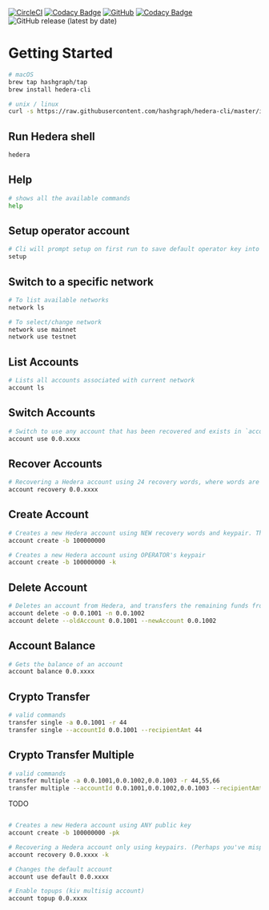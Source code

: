 [![CircleCI](https://circleci.com/gh/hashgraph/hedera-cli/tree/master.svg?style=shield)](https://circleci.com/gh/hashgraph/hedera-cli/tree/master) [![Codacy Badge](https://api.codacy.com/project/badge/Coverage/66c53b09f508477884f807f35ea755cc)](https://www.codacy.com/manual/HederaHashgraph/hedera-cli?utm_source=github.com&utm_medium=referral&utm_content=hashgraph/hedera-cli&utm_campaign=Badge_Coverage) [![GitHub](https://img.shields.io/github/license/hashgraph/hedera-mirror-node)](LICENSE) [![Codacy Badge](https://api.codacy.com/project/badge/Grade/66c53b09f508477884f807f35ea755cc)](https://www.codacy.com/manual/HederaHashgraph/hedera-cli?utm_source=github.com&amp;utm_medium=referral&amp;utm_content=hashgraph/hedera-cli&amp;utm_campaign=Badge_Grade) ![GitHub release (latest by date)](https://img.shields.io/github/v/release/hashgraph/hedera-cli)

# Getting Started

```bash
# macOS
brew tap hashgraph/tap
brew install hedera-cli

# unix / linux
curl -s https://raw.githubusercontent.com/hashgraph/hedera-cli/master/install.sh | bash
```

## Run Hedera shell

```bash
hedera
```

## Help
```bash
# shows all the available commands
help
```

## Setup operator account
```bash
# Cli will prompt setup on first run to save default operator key into ~/.hedera
setup
```

## Switch to a specific network
```bash
# To list available networks
network ls

# To select/change network
network use mainnet
network use testnet
```
## List Accounts
```bash
# Lists all accounts associated with current network
account ls
```

## Switch Accounts
```bash
# Switch to use any account that has been recovered and exists in `account ls`
account use 0.0.xxxx
```

## Recover Accounts
```bash
# Recovering a Hedera account using 24 recovery words, where words are separated by spaces. This is default.
account recovery 0.0.xxxx
```

## Create Account
```bash
# Creates a new Hedera account using NEW recovery words and keypair. This is default.
account create -b 100000000

# Creates a new Hedera account using OPERATOR's keypair 
account create -b 100000000 -k
```

## Delete Account
```bash
# Deletes an account from Hedera, and transfers the remaining funds from the deleted account to the new account
account delete -o 0.0.1001 -n 0.0.1002
account delete --oldAccount 0.0.1001 --newAccount 0.0.1002
```
## Account Balance
```bash
# Gets the balance of an account
account balance 0.0.xxxx
```
## Crypto Transfer
```bash
# valid commands
transfer single -a 0.0.1001 -r 44 
transfer single --accountId 0.0.1001 --recipientAmt 44
```

## Crypto Transfer Multiple
```bash
# valid commands
transfer multiple -a 0.0.1001,0.0.1002,0.0.1003 -r 44,55,66 
transfer multiple --accountId 0.0.1001,0.0.1002,0.0.1003 --recipientAmt 44,55,66
```

TODO
```bash

# Creates a new Hedera account using ANY public key 
account create -b 100000000 -pk

# Recovering a Hedera account only using keypairs. (Perhaps you've misplaced your words)
account recovery 0.0.xxxx -k

# Changes the default account 
account use default 0.0.xxxx

# Enable topups (kiv multisig account)
account topup 0.0.xxxx
```